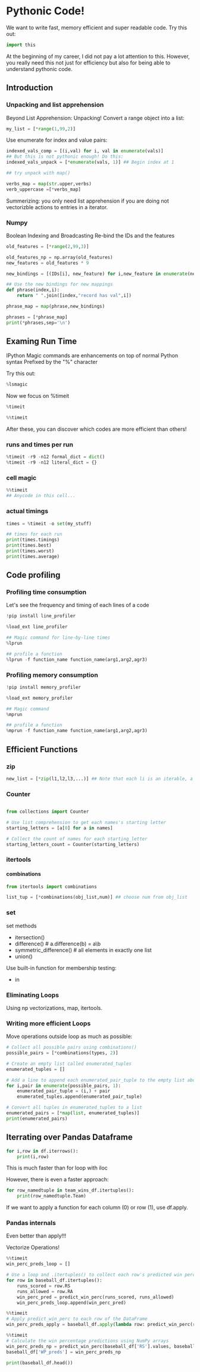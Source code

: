 # Pythonic Code!
We want to write fast, memory efficient and super readable code.
Try this out:
```python
import this
```

At the beginning of my career, I did not pay a lot attention to this.
However, you really need this not just for efficiency but also for being able to understand pythonic code.


## Introduction

### Unpacking and list apprehension
Beyond List Apprehension: Unpacking!
Convert a range object into a list:
```python
my_list = [*range(1,99,2)]
```

Use enumerate for index and value pairs:
```python
indexed_vals_comp = [(i,val) for i, val in enumerate(vals)]
## But this is not pythonic enough! Do this:
indexed_vals_unpack = [*enumerate(vals, 1)] ## Begin index at 1 

## try unpack with map()

verbs_map = map(str.upper,verbs)
verb_uppercase =[*verbs_map]
```

Summerizing: you only need list apprehension if you are doing not vectorizble actions to entries in a iterator.

### Numpy 
Boolean Indexing and Broadcasting
Re-bind the IDs and the features
```python
old_features = [*range(2,99,3)]

old_features_np = np.array(old_features)
new_features = old_features * 9

new_bindings = [(IDs[i], new_feature) for i,new_feature in enumerate(new_features)]

## Use the new bindings for new mappings
def phrase(index,i):
    return " ".join([index,"record has val",i])

phrase_map = map(phrase,new_bindings)

phrases = [*phrase_map]
print(*phrases,sep='\n')
```

## Examing Run Time
IPython Magic commands are enhancements on top of normal Python syntax
Prefixed by the "%" character

Try this out:
```python
%lsmagic
```

Now we focus on %timeit
```python
%timeit

%%timeit
```
After these, you can discover which codes are more efficient than others!

### runs and times per run
```python
%timeit -r9 -n12 formal_dict = dict()
%timeit -r9 -n12 literal_dict = {}
```

### cell magic
```python
%%timeit
## Anycode in this cell...
```
### actual timings
```python
times = %timeit -o set(my_stuff)

## times for each run
print(times.timings)
print(times.best)
print(times.worst)
print(times.average)

```
## Code profiling

### Profiling time consumption
Let's see the frequency and timing of each lines of a code
```python
!pip install line_profiler

%load_ext line_profiler

## Magic command for line-by-line times
%lprun

## profile a function
%lprun -f function_name function_name(arg1,arg2,agr3)

```

### Profiling memory consumption

```python
!pip install memory_profiler

%load_ext memory_profiler

## Magic command
%mprun

## profile a function
%mprun -f function_name function_name(arg1,arg2,agr3)

```

## Efficient Functions

### zip

```python
new_list = [*zip(l1,l2,l3,...)] ## Note that each li is an iterable, a list can be combined with a, for example, map object.
```

### Counter

```python

from collections import Counter

# Use list comprehension to get each names's starting letter
starting_letters = [a[0] for a in names]

# Collect the count of names for each starting_letter
starting_letters_count = Counter(starting_letters)
```


### itertools

#### combinations
```python
from itertools import combinations

list_tup = [*combinations(obj_list,num)] ## choose num from obj_list

```

### set
set methods
* itersection()
* difference() # a.difference(b) = a\b
* symmetric_difference() # all elements in exactly one list
* union()

Use built-in function for membership testing:
* in

### Eliminating Loops
Using np vectorizations, map, itertools.

### Writing more efficient Loops

Move operations outside loop as much as possible:
```python
# Collect all possible pairs using combinations()
possible_pairs = [*combinations(types, 2)]

# Create an empty list called enumerated_tuples
enumerated_tuples = []

# Add a line to append each enumerated_pair_tuple to the empty list above
for i,pair in enumerate(possible_pairs, 1):
    enumerated_pair_tuple = (i,) + pair
    enumerated_tuples.append(enumerated_pair_tuple)

# Convert all tuples in enumerated_tuples to a list
enumerated_pairs = [*map(list, enumerated_tuples)]
print(enumerated_pairs)
```


## Iterrating over Pandas Dataframe
```python
for i,row in df.iterrows():
    print(i,row)
```
This is much faster than for loop with iloc

However, there is even a faster approach:

```python
for row_namedtuple in team_wins_df.itertuples():
    print(row_namedtuple.Team)
```

If we want to apply a function for each column (0) or row (1), use df.apply.

### Pandas internals

Even better than apply!!!

Vectorize Operations!

```python
%%timeit
win_perc_preds_loop = []

# Use a loop and .itertuples() to collect each row's predicted win percentage
for row in baseball_df.itertuples():
    runs_scored = row.RS
    runs_allowed = row.RA
    win_perc_pred = predict_win_perc(runs_scored, runs_allowed)
    win_perc_preds_loop.append(win_perc_pred)

%%timeit
# Apply predict_win_perc to each row of the DataFrame
win_perc_preds_apply = baseball_df.apply(lambda row: predict_win_perc(row['RS'], row['RA']), axis=1)

%%timeit
# Calculate the win percentage predictions using NumPy arrays
win_perc_preds_np = predict_win_perc(baseball_df['RS'].values, baseball_df['RA'].values)
baseball_df['WP_preds'] = win_perc_preds_np

print(baseball_df.head())
```


